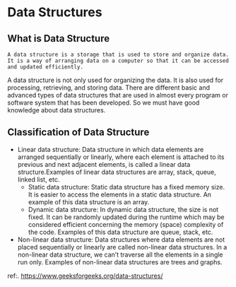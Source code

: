# Data Structures

## What is Data Structure

```
A data structure is a storage that is used to store and organize data. It is a way of arranging data on a computer so that it can be accessed and updated efficiently.
```

A data structure is not only used for organizing the data. It is also used for processing, retrieving, and storing data. There are different basic and advanced types of data structures that are used in almost every program or software system that has been developed. So we must have good knowledge about data structures.

## Classification of Data Structure

- Linear data structure: Data structure in which data elements are arranged sequentially or linearly, where each element is attached to its previous and next adjacent elements, is called a linear data structure.Examples of linear data structures are array, stack, queue, linked list, etc.
    - Static data structure: Static data structure has a fixed memory size. It is easier to access the elements in a static data structure. An example of this data structure is an array.
    - Dynamic data structure: In dynamic data structure, the size is not fixed. It can be randomly updated during the runtime which may be considered efficient concerning the memory (space) complexity of the code. Examples of this data structure are queue, stack, etc.
- Non-linear data structure: Data structures where data elements are not placed sequentially or linearly are called non-linear data structures. In a non-linear data structure, we can’t traverse all the elements in a single run only. Examples of non-linear data structures are trees and graphs.


ref:. https://www.geeksforgeeks.org/data-structures/
